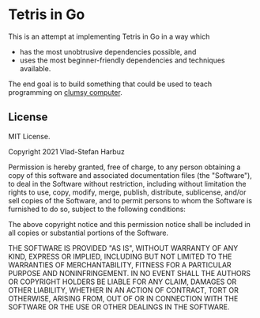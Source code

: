 # Tetris in Go

This is an attempt at implementing Tetris in Go in a way which

* has the most unobtrusive dependencies possible, and
* uses the most beginner-friendly dependencies and techniques available.

The end goal is to build something that could be used to teach programming on
[clumsy computer](https://www.youtube.com/channel/UCQTFC7uqU0p6vWzy5GSs9Ug).

## License

MIT License.

Copyright 2021 Vlad-Stefan Harbuz

Permission is hereby granted, free of charge, to any person obtaining a copy of this software and associated documentation files (the "Software"), to deal in the Software without restriction, including without limitation the rights to use, copy, modify, merge, publish, distribute, sublicense, and/or sell copies of the Software, and to permit persons to whom the Software is furnished to do so, subject to the following conditions:

The above copyright notice and this permission notice shall be included in all copies or substantial portions of the Software.

THE SOFTWARE IS PROVIDED "AS IS", WITHOUT WARRANTY OF ANY KIND, EXPRESS OR IMPLIED, INCLUDING BUT NOT LIMITED TO THE WARRANTIES OF MERCHANTABILITY, FITNESS FOR A PARTICULAR PURPOSE AND NONINFRINGEMENT. IN NO EVENT SHALL THE AUTHORS OR COPYRIGHT HOLDERS BE LIABLE FOR ANY CLAIM, DAMAGES OR OTHER LIABILITY, WHETHER IN AN ACTION OF CONTRACT, TORT OR OTHERWISE, ARISING FROM, OUT OF OR IN CONNECTION WITH THE SOFTWARE OR THE USE OR OTHER DEALINGS IN THE SOFTWARE.
